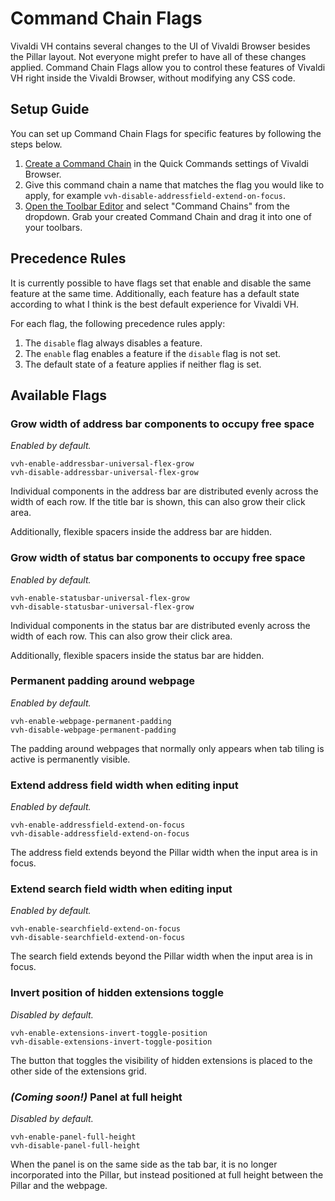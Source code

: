 # Command Chain Flags

Vivaldi VH contains several changes to the UI of Vivaldi Browser besides the Pillar layout. Not everyone might prefer to have all of these changes applied. Command Chain Flags allow you to control these features of Vivaldi VH right inside the Vivaldi Browser, without modifying any CSS code.

## Setup Guide

You can set up Command Chain Flags for specific features by following the steps below.

1. [Create a Command Chain](https://help.vivaldi.com/desktop/shortcuts/command-chains/#Create_a_Command_Chain) in the Quick Commands settings of Vivaldi Browser.
2. Give this command chain a name that matches the flag you would like to apply, for example `vvh-disable-addressfield-extend-on-focus`.
3. [Open the Toolbar Editor](https://help.vivaldi.com/desktop/appearance-customization/edit-toolbars/#Customize_toolbars) and select "Command Chains" from the dropdown. Grab your created Command Chain and drag it into one of your toolbars.

## Precedence Rules

It is currently possible to have flags set that enable and disable the same feature at the same time. Additionally, each feature has a default state according to what I think is the best default experience for Vivaldi VH.

For each flag, the following precedence rules apply:

1. The `disable` flag always disables a feature.
2. The `enable` flag enables a feature if the `disable` flag is not set.
3. The default state of a feature applies if neither flag is set.

## Available Flags

### Grow width of address bar components to occupy free space

*Enabled by default.*

`vvh-enable-addressbar-universal-flex-grow` \
`vvh-disable-addressbar-universal-flex-grow`

Individual components in the address bar are distributed evenly across the width of each row. If the title bar is shown, this can also grow their click area.

Additionally, flexible spacers inside the address bar are hidden.

### Grow width of status bar components to occupy free space

*Enabled by default.*

`vvh-enable-statusbar-universal-flex-grow` \
`vvh-disable-statusbar-universal-flex-grow`

Individual components in the status bar are distributed evenly across the width of each row. This can also grow their click area.

Additionally, flexible spacers inside the status bar are hidden.

### Permanent padding around webpage

*Enabled by default.*

`vvh-enable-webpage-permanent-padding` \
`vvh-disable-webpage-permanent-padding`

The padding around webpages that normally only appears when tab tiling is active is permanently visible.

### Extend address field width when editing input

*Enabled by default.*

`vvh-enable-addressfield-extend-on-focus` \
`vvh-disable-addressfield-extend-on-focus`

The address field extends beyond the Pillar width when the input area is in focus.

### Extend search field width when editing input

*Enabled by default.*

`vvh-enable-searchfield-extend-on-focus` \
`vvh-disable-searchfield-extend-on-focus`

The search field extends beyond the Pillar width when the input area is in focus.

### Invert position of hidden extensions toggle

*Disabled by default.*

`vvh-enable-extensions-invert-toggle-position` \
`vvh-disable-extensions-invert-toggle-position`

The button that toggles the visibility of hidden extensions is placed to the other side of the extensions grid.

### *(Coming soon!)* Panel at full height

*Disabled by default.*

`vvh-enable-panel-full-height` \
`vvh-disable-panel-full-height`

When the panel is on the same side as the tab bar, it is no longer incorporated into the Pillar, but instead positioned at full height between the Pillar and the webpage.
